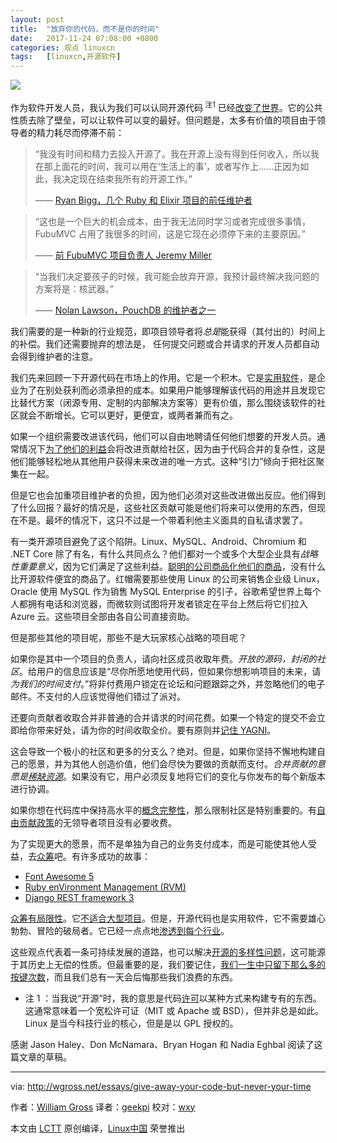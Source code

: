 ```yaml
---
layout: post
title:	"放弃你的代码，而不是你的时间"
date:	2017-11-24 07:08:00 +0800 
categories:	观点 linuxcn 
tags:	[linuxcn,开源软件]
---
```



![](/Asserts/Images//attachment/album/201711/24/070812nzvnszsdnnsp7plq.jpg)


作为软件开发人员，我认为我们可以认同开源代码<sup> 注1</sup> 已经[改变了世界](https://www.wired.com/insights/2013/07/in-a-world-without-open-source/)。它的公共性质去除了壁垒，可以让软件可以变的最好。但问题是，太多有价值的项目由于领导者的精力耗尽而停滞不前：



> 
> “我没有时间和精力去投入开源了。我在开源上没有得到任何收入，所以我在那上面花的时间，我可以用在‘生活上的事’，或者写作上……正因为如此，我决定现在结束我所有的开源工作。”
> 
> 
> —— [Ryan Bigg，几个 Ruby 和 Elixir 项目的前任维护者](http://ryanbigg.com/2015/11/open-source-work)
> 
> 
> 



> 
> “这也是一个巨大的机会成本，由于我无法同时学习或者完成很多事情，FubuMVC 占用了我很多的时间，这是它现在必须停下来的主要原因。”
> 
> 
> —— [前 FubuMVC 项目负责人 Jeremy Miller](https://jeremydmiller.com/2014/04/03/im-throwing-in-the-towel-in-fubumvc/)
> 
> 
> 



> 
> “当我们决定要孩子的时候，我可能会放弃开源，我预计最终解决我问题的方案将是：核武器。”
> 
> 
> —— [Nolan Lawson，PouchDB 的维护者之一](https://nolanlawson.com/2017/03/05/what-it-feels-like-to-be-an-open-source-maintainer/)
> 
> 
> 


我们需要的是一种新的行业规范，即项目领导者将*总是*能获得（其付出的）时间上的补偿。我们还需要抛弃的想法是， 任何提交问题或合并请求的开发人员都自动会得到维护者的注意。


我们先来回顾一下开源代码在市场上的作用。它是一个积木。它是[实用软件](https://martinfowler.com/bliki/UtilityVsStrategicDichotomy.html)，是企业为了在别处获利而必须承担的成本。如果用户能够理解该代码的用途并且发现它比替代方案（闭源专用、定制的内部解决方案等）更有价值，那么围绕该软件的社区就会不断增长。它可以更好，更便宜，或两者兼而有之。


如果一个组织需要改进该代码，他们可以自由地聘请任何他们想要的开发人员。通常情况下[为了他们的利益](https://tessel.io/blog/67472869771/monetizing-open-source)会将改进贡献给社区，因为由于代码合并的复杂性，这是他们能够轻松地从其他用户获得未来改进的唯一方式。这种“引力”倾向于把社区聚集在一起。


但是它也会加重项目维护者的负担，因为他们必须对这些改进做出反应。他们得到了什么回报？最好的情况是，这些社区贡献可能是他们将来可以使用的东西，但现在不是。最坏的情况下，这只不过是一个带着利他主义面具的自私请求罢了。


有一类开源项目避免了这个陷阱。Linux、MySQL、Android、Chromium 和 .NET Core 除了有名，有什么共同点么？他们都对一个或多个大型企业具有*战略性重要意义*，因为它们满足了这些利益。[聪明的公司商品化他们的商品](https://www.joelonsoftware.com/2002/06/12/strategy-letter-v/)，没有什么比开源软件便宜的商品了。红帽需要那些使用 Linux 的公司来销售企业级 Linux，Oracle 使用 MySQL 作为销售 MySQL Enterprise 的引子，谷歌希望世界上每个人都拥有电话和浏览器，而微软则试图将开发者锁定在平台上然后将它们拉入 Azure 云。这些项目全部由各自公司直接资助。


但是那些其他的项目呢，那些不是大玩家核心战略的项目呢？


如果你是其中一个项目的负责人，请向社区成员收取年费。*开放的源码，封闭的社区*。给用户的信息应该是“尽你所愿地使用代码，但如果你想影响项目的未来，请*为我们的时间支付*。”将非付费用户锁定在论坛和问题跟踪之外，并忽略他们的电子邮件。不支付的人应该觉得他们错过了派对。


还要向贡献者收取合并非普通的合并请求的时间花费。如果一个特定的提交不会立即给你带来好处，请为你的时间收取全价。要有原则并[记住 YAGNI](https://martinfowler.com/bliki/Yagni.html)。


这会导致一个极小的社区和更多的分支么？绝对。但是，如果你坚持不懈地构建自己的愿景，并为其他人创造价值，他们会尽快为要做的贡献而支付。*合并贡献的意愿是[稀缺资源](https://hbr.org/2010/11/column-to-win-create-whats-scarce)*。如果没有它，用户必须反复地将它们的变化与你发布的每个新版本进行协调。


如果你想在代码库中保持高水平的[概念完整性](http://wiki.c2.com/?ConceptualIntegrity)，那么限制社区是特别重要的。有[自由贡献政策](https://opensource.com/life/16/5/growing-contributor-base-modern-open-source)的无领导者项目没有必要收费。


为了实现更大的愿景，而不是单独为自己的业务支付成本，而是可能使其他人受益，去[众筹](https://poststatus.com/kickstarter-open-source-project/)吧。有许多成功的故事：


* [Font Awesome 5](https://www.kickstarter.com/projects/232193852/font-awesome-5)
* [Ruby enVironment Management (RVM)](https://www.bountysource.com/teams/rvm/fundraiser)
* [Django REST framework 3](https://www.kickstarter.com/projects/tomchristie/django-rest-framework-3)


[众筹有局限性](http://blog.felixbreuer.net/2013/04/24/crowdfunding-for-open-source.html)。它[不适合](https://www.indiegogo.com/projects/geary-a-beautiful-modern-open-source-email-client#/)[大型项目](http://www.itworld.com/article/2708360/open-source-tools/canonical-misses-smartphone-crowdfunding-goal-by--19-million.html)。但是，开源代码也是实用软件，它不需要雄心勃勃、冒险的破局者。它已经一点点地[渗透到每个行业](http://www.infoworld.com/article/2914643/open-source-software/rise-and-rise-of-open-source.html)。


这些观点代表着一条可持续发展的道路，也可以解决[开源的多样性问题](http://readwrite.com/2013/12/11/open-source-diversity/)，这可能源于其历史上无偿的性质。但最重要的是，我们要记住，[我们一生中只留下那么多的按键次数](http://keysleft.com/)，而且我们总有一天会后悔那些我们浪费的东西。


* 注 1 ：当我说“开源”时，我的意思是代码[许可](https://choosealicense.com/)以某种方式来构建专有的东西。这通常意味着一个宽松许可证（MIT 或 Apache 或 BSD），但并非总是如此。Linux 是当今科技行业的核心，但是是以 GPL 授权的。


感谢 Jason Haley、Don McNamara、Bryan Hogan 和 Nadia Eghbal 阅读了这篇文章的草稿。




---


via: <http://wgross.net/essays/give-away-your-code-but-never-your-time>


作者：[William Gross](http://wgross.net/#about-section) 译者：[geekpi](https://github.com/geekpi) 校对：[wxy](https://github.com/wxy)


本文由 [LCTT](https://github.com/LCTT/TranslateProject) 原创编译，[Linux中国](https://linux.cn/) 荣誉推出
